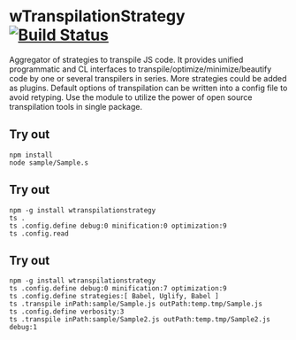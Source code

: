 
# wTranspilationStrategy [![Build Status](https://travis-ci.org/Wandalen/wTranspilationStrategy.svg?branch=master)](https://travis-ci.org/Wandalen/wTranspilationStrategy)

Aggregator of strategies to transpile JS code. It provides unified programmatic and CL interfaces to transpile/optimize/minimize/beautify code by one or several transpilers in series. More strategies could be added as plugins. Default options of transpilation can be written into a config file to avoid retyping. Use the module to utilize the power of open source transpilation tools in single package.

## Try out
```
npm install
node sample/Sample.s
```

## Try out
```
npm -g install wtranspilationstrategy
ts .
ts .config.define debug:0 minification:0 optimization:9
ts .config.read
```

## Try out
```
npm -g install wtranspilationstrategy
ts .config.define debug:0 minification:7 optimization:9
ts .config.define strategies:[ Babel, Uglify, Babel ]
ts .transpile inPath:sample/Sample.js outPath:temp.tmp/Sample.js
ts .config.define verbosity:3
ts .transpile inPath:sample/Sample2.js outPath:temp.tmp/Sample2.js debug:1
```




